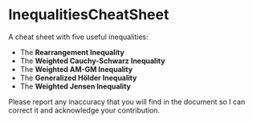 # InequalitiesCheatSheet

A cheat sheet with five useful inequalities:

* The **Rearrangement Inequality**
* The **Weighted Cauchy-Schwarz Inequality**
* The **Weighted AM-GM Inequality**
* The **Generalized Hölder Inequality**
* The **Weighted Jensen Inequality**

Please report any inaccuracy that you will find in the document so I can correct it and acknowledge your contribution.
